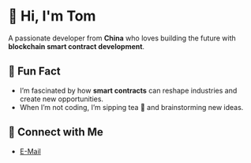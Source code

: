 # 👋 Hi, I'm Tom  
A passionate developer from **China** who loves building the future with **blockchain smart contract development**.  


## 🎯 Fun Fact  
- I’m fascinated by how **smart contracts** can reshape industries and create new opportunities.  
- When I’m not coding, I’m sipping tea 🍵 and brainstorming new ideas.  

## 📱 Connect with Me  
- [E-Mail](mailto:370573243@qq.com)  
